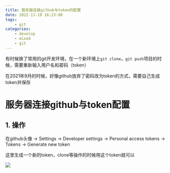 ```yaml
---
title: 服务器连接github与token的配置
date: 2022-11-18 16:23:08
tags:
    - git
categories:
	- develop
	- mixed
	- git
---
```


有时候换了常用的git开发环境，在一个新环境上`git clone`，`git push`项目的时候，需要重新输入用户名和密码（token）

在2021年9月的时候，好像github放弃了密码改为token的方式，需要自己生成token并保存

<!--more-->

# 服务器连接github与token配置

## 1. 操作

在github头像 -> Settings -> Developer settings -> Personal access tokens -> Tokens -> Generate new token

这里生成一个新的token，clone等操作的时候用这个token就可以

![](http://yixuan004.oss-cn-hangzhou.aliyuncs.com/img/2022-11-18-16-42-36.png)